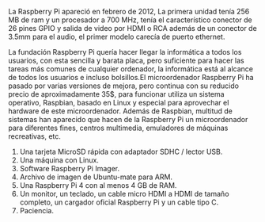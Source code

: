   La Raspberry Pi apareció en febrero de 2012,  La primera unidad tenía 256 MB de ram y un procesador a 700 MHz, tenía el característico conector de 26 pines GPIO y salida de         video por HDMI o RCA además de un conector de 3.5mm para el audio, el primer modelo carecía de puerto ethernet.

   La fundación Raspberry Pi quería hacer llegar la informática a todos los usuarios, con esta sencilla y barata placa, pero suficiente para hacer las tareas más comunes de
   cualquier ordenador, la informática está al alcance de todos los usuarios e incluso bolsillos.El microordenador Raspberry Pi ha pasado por varias versiones de mejora, pero
   continua con su reducido precio de aproximadamente 35$, para funcionar utiliza un sistema operativo, Raspbian, basado en Linux y especial para aprovechar el hardware de este
   microordenador. Además de Raspbian, multitud de sistemas han aparecido que hacen de la Raspberry Pi un microordenador para diferentes fines, centros multimedia, emuladores de
   máquinas recreativas, etc.
   
1. Una tarjeta MicroSD rápida con adaptador SDHC / lector USB.
2. Una máquina con Linux.
3. Software Raspberry Pi Imager.
4. Archivo de imagen de Ubuntu-mate para ARM.
5. Una Raspberry Pi 4 con al menos 4 GB de RAM.
6. Un monitor, un teclado, un cable micro HDMI a HDMI de tamaño completo, un cargador oficial Raspberry Pi y un cable tipo C.
7. Paciencia.

